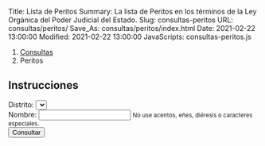 Title: Lista de Peritos
Summary: La lista de Peritos en los términos de la Ley Orgánica del Poder Judicial del Estado.
Slug: consultas-peritos
URL: consultas/peritos/
Save_As: consultas/peritos/index.html
Date: 2021-02-22 13:00:00
Modified: 2021-02-22 13:00:00
JavaScripts: consultas-peritos.js

<nav aria-label="breadcrumb">
    <ol class="breadcrumb">
        <li class="breadcrumb-item"><a href="../">Consultas</a></li>
        <li class="breadcrumb-item active" aria-current="page">Peritos</li>
    </ol>
</nav>

## Instrucciones

<div class="card mb-2">
    <div class="card-body">
        <form id="peritosForm">
            <div class="form-group">
                <label for="distritoSelect">Distrito:</label>
                <select id="distritoSelect" class="form-control"></select>
            </div>
            <div class="form-group">
                <label for="nombreInput">Nombre:</label>
                <input id="nombreInput" type="text" class="form-control" aria-describedby="nombreInputHelp">
                <small id="nombreInputHelp" class="form-text text-muted">No use acentos, eñes, diéresis o caracteres especiales.</small>
            </div>
            <button id="consultarButton" type="button" class="btn btn-primary">
                Consultar
            </button>
            <button id="cargandoButton" class="btn btn-primary" type="button"  style="display: none;" disabled>
                <span class="spinner-border spinner-border-sm" role="status" aria-hidden="true"></span>
                Cargando...
            </button>
        </form>
    </div>
</div>

<div id="revisarParametros" class="card mb-2" style="display: none;">
    <div class="card-body">
        <div id="revisarParametrosAlert" class="alert alert-primary" role="alert"></div>
    </div>
</div>
<div id="sinResultados" class="card mb-2" style="display: none;">
    <div class="card-body">
        <div id="sinResultadosAlert" class="alert alert-warning" role="alert"></div>
    </div>
</div>
<div id="peritosRegistrados" class="card mb-2" style="display: none;">
    <div class="card-body">
        <table id="peritosRegistradosTable" class="table" style="width: 100%;">
            <thead>
                <tr>
                    <th>Distrito</th>
                    <th>Tipo</th>
                    <th>Nombre</th>
                </tr>
            </thead>
        </table>
    </div>
</div>